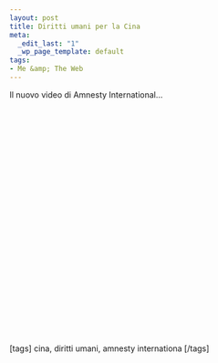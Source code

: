 ```yaml
--- 
layout: post
title: Diritti umani per la Cina
meta: 
  _edit_last: "1"
  _wp_page_template: default
tags: 
- Me &amp; The Web
---
```

Il nuovo video di Amnesty International...  
  
  
<object width="535" height="400"><param name="movie" value="http://www.youtube.com/v/84GwPS05yPk&rel=1"></param><param name="wmode" value="transparent"></param><embed src="http://www.youtube.com/v/84GwPS05yPk&rel=1" type="application/x-shockwave-flash" wmode="transparent" width="535" height="400"></embed></object>  
  
[tags]  cina, diritti umani, amnesty internationa  [/tags] 
